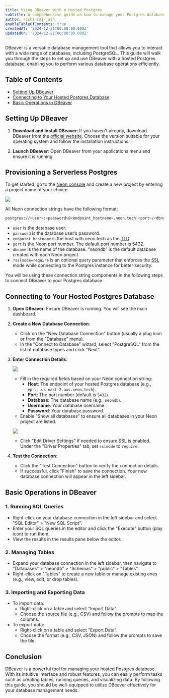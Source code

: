 ```yaml
---
title: Using DBeaver with a Hosted Postgres
subtitle: A comprehensive guide on how to manage your Postgres database using DBeaver.
author: rishi-raj-jain
enableTableOfContents: true
createdAt: '2024-12-21T00:00:00.000Z'
updatedOn: '2024-12-21T00:00:00.000Z'
---
```


DBeaver is a versatile database management tool that allows you to interact with a wide range of databases, including PostgreSQL. This guide will walk you through the steps to set up and use DBeaver with a hosted Postgres database, enabling you to perform various database operations efficiently.

## Table of Contents

- [Setting Up DBeaver](#setting-up-dbeaver)
- [Connecting to Your Hosted Postgres Database](#connecting-to-your-hosted-postgres-database)
- [Basic Operations in DBeaver](#basic-operations-in-dbeaver)

## Setting Up DBeaver

1. **Download and Install DBeaver**: If you haven't already, download DBeaver from the [official website](https://dbeaver.io/download/). Choose the version suitable for your operating system and follow the installation instructions.

2. **Launch DBeaver**: Open DBeaver from your applications menu and ensure it is running.

## Provisioning a Serverless Postgres

To get started, go to the [Neon console](https://console.neon.tech/app/projects) and create a new project by entering a project name of your choice.

![](/guides/images/pg-notify/index.png)

All Neon connection strings have the following format:

```bash
postgres://<user>:<password>@<endpoint_hostname>.neon.tech:<port>/<dbname>
```

- `user` is the database user.
- `password` is the database user’s password.
- `endpoint_hostname` is the host with neon.tech as the [TLD](https://www.cloudflare.com/en-gb/learning/dns/top-level-domain/).
- `port` is the Neon port number. The default port number is 5432.
- `dbname` is the name of the database. “neondb” is the default database created with each Neon project.
- `?sslmode=require` is an optional query parameter that enforces the [SSL](https://www.cloudflare.com/en-gb/learning/ssl/what-is-ssl/) mode while connecting to the Postgres instance for better security.

You will be using these connection string components in the following steps to connect DBeaver to your Postgres database.

## Connecting to Your Hosted Postgres Database

1. **Open DBeaver**: Ensure DBeaver is running. You will see the main dashboard.

2. **Create a New Database Connection**:
   - Click on the "New Database Connection" button (usually a plug icon or from the "Database" menu).
   - In the "Connect to Database" wizard, select "PostgreSQL" from the list of database types and click "Next".

3. **Enter Connection Details**:

   ![](/guides/images/dbeaver/conn-1.png)
   - Fill in the required fields based on your Neon connection string:
     - **Host**: The endpoint of your hosted Postgres database (e.g., `ep-...us-east-2.aws.neon.tech`).
     - **Port**: The port number (default is `5432`).
     - **Database**: The database name (e.g., `neondb`).
     - **Username**: Your database username.
     - **Password**: Your database password.
   - Enable "Show all databases" to ensure all databases in your Neon project are listed.

   ![](/guides/images/dbeaver/conn-2.png)
   - Click "Edit Driver Settings" if needed to ensure SSL is enabled. Under the "Driver Properties" tab, set `sslmode` to `require`.

4. **Test the Connection**:
   - Click the "Test Connection" button to verify the connection details.
   - If successful, click "Finish" to save the connection. Your new database connection will appear in the left sidebar.

## Basic Operations in DBeaver

### 1. Running SQL Queries

- Right-click on your database connection in the left sidebar and select "SQL Editor" > "New SQL Script".
- Enter your SQL queries in the editor and click the "Execute" button (play icon) to run them.
- View the results in the results pane below the editor.

### 2. Managing Tables

- Expand your database connection in the left sidebar, then navigate to "Databases" > "neondb" > "Schemas" > "public" > "Tables".
- Right-click on "Tables" to create a new table or manage existing ones (e.g., view, edit, or drop tables).

### 3. Importing and Exporting Data

- To import data:
  - Right-click on a table and select "Import Data".
  - Choose the source file (e.g., CSV) and follow the prompts to map the columns.
- To export data:
  - Right-click on a table and select "Export Data".
  - Choose the format (e.g., CSV, JSON) and follow the prompts to save the file.

## Conclusion

DBeaver is a powerful tool for managing your hosted Postgres database. With its intuitive interface and robust features, you can easily perform tasks such as creating tables, running queries, and visualizing data. By following this guide, you should be well-equipped to utilize DBeaver effectively for your database management needs.

<NeedHelp />
